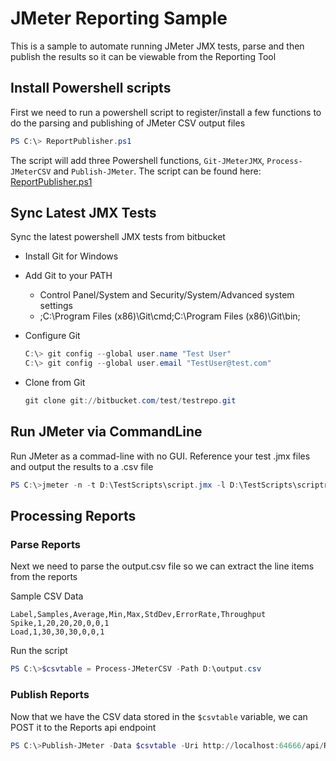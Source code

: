# JMeter Reporting Sample

This is a sample to automate running JMeter JMX tests, parse and then publish the results so it can be viewable from the Reporting Tool

## Install Powershell scripts

First we need to run a powershell script to register/install a few functions to do the parsing and publishing of JMeter CSV output files

```Powershell
PS C:\> ReportPublisher.ps1
```

The script will add three Powershell functions, ```Git-JMeterJMX```, ```Process-JMeterCSV``` and ```Publish-JMeter```.  The script can be found here: [ReportPublisher.ps1](https://github.com/thewordofb/ReportingTool/blob/master/JMeter/ReportPublisher.ps1)

## Sync Latest JMX Tests

Sync the latest powershell JMX tests from bitbucket

- Install Git for Windows
- Add Git to your PATH
  - Control Panel/System and Security/System/Advanced system settings
  - ;C:\Program Files (x86)\Git\cmd;C:\Program Files (x86)\Git\bin;
- Configure Git
  
  ```Powershell
  C:\> git config --global user.name "Test User"
  C:\> git config --global user.email "TestUser@test.com"
  ```

- Clone from Git

    ```Powershell
    git clone git://bitbucket.com/test/testrepo.git
    ```

## Run JMeter via CommandLine

Run JMeter as a commad-line with no GUI.  Reference your test .jmx files and output the results to a .csv file

```PowerShell
PS C:\>jmeter -n -t D:\TestScripts\script.jmx -l D:\TestScripts\scriptresults.csv
```

## Processing Reports

### Parse Reports

Next we need to parse the output.csv file so we can extract the line items from the reports

Sample CSV Data

```CSV
Label,Samples,Average,Min,Max,StdDev,ErrorRate,Throughput
Spike,1,20,20,20,0,0,1
Load,1,30,30,30,0,0,1
```

Run the script

```Powershell
PS C:\>$csvtable = Process-JMeterCSV -Path D:\output.csv
```

### Publish Reports

Now that we have the CSV data stored in the ```$csvtable``` variable, we can POST it to the Reports api endpoint

```Powershell
PS C:\>Publish-JMeter -Data $csvtable -Uri http://localhost:64666/api/Reports -Project Test -Repo TestRepo -Type Perf -Date '1/1/2020' -Build '1.0.0'
```
